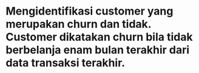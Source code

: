 # Mengidentifikasi customer yang merupakan churn dan tidak. Customer dikatakan churn bila tidak berbelanja enam bulan terakhir dari data transaksi terakhir. 
